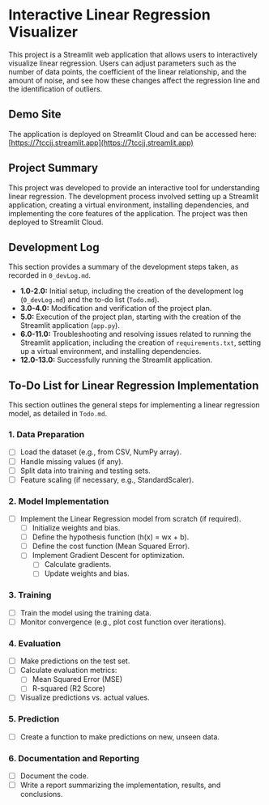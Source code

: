 # Interactive Linear Regression Visualizer

This project is a Streamlit web application that allows users to interactively visualize linear regression. Users can adjust parameters such as the number of data points, the coefficient of the linear relationship, and the amount of noise, and see how these changes affect the regression line and the identification of outliers.

## Demo Site

The application is deployed on Streamlit Cloud and can be accessed here: [https://7tccjj.streamlit.app](https://7tccjj.streamlit.app)

## Project Summary

This project was developed to provide an interactive tool for understanding linear regression. The development process involved setting up a Streamlit application, creating a virtual environment, installing dependencies, and implementing the core features of the application. The project was then deployed to Streamlit Cloud.

## Development Log

This section provides a summary of the development steps taken, as recorded in `0_devLog.md`.

*   **1.0-2.0:** Initial setup, including the creation of the development log (`0_devLog.md`) and the to-do list (`Todo.md`).
*   **3.0-4.0:** Modification and verification of the project plan.
*   **5.0:** Execution of the project plan, starting with the creation of the Streamlit application (`app.py`).
*   **6.0-11.0:** Troubleshooting and resolving issues related to running the Streamlit application, including the creation of `requirements.txt`, setting up a virtual environment, and installing dependencies.
*   **12.0-13.0:** Successfully running the Streamlit application.

## To-Do List for Linear Regression Implementation

This section outlines the general steps for implementing a linear regression model, as detailed in `Todo.md`.

### 1. Data Preparation
- [ ] Load the dataset (e.g., from CSV, NumPy array).
- [ ] Handle missing values (if any).
- [ ] Split data into training and testing sets.
- [ ] Feature scaling (if necessary, e.g., StandardScaler).

### 2. Model Implementation
- [ ] Implement the Linear Regression model from scratch (if required).
  - [ ] Initialize weights and bias.
  - [ ] Define the hypothesis function (h(x) = wx + b).
  - [ ] Define the cost function (Mean Squared Error).
  - [ ] Implement Gradient Descent for optimization.
    - [ ] Calculate gradients.
    - [ ] Update weights and bias.

### 3. Training
- [ ] Train the model using the training data.
- [ ] Monitor convergence (e.g., plot cost function over iterations).

### 4. Evaluation
- [ ] Make predictions on the test set.
- [ ] Calculate evaluation metrics:
  - [ ] Mean Squared Error (MSE)
  - [ ] R-squared (R2 Score)
- [ ] Visualize predictions vs. actual values.

### 5. Prediction
- [ ] Create a function to make predictions on new, unseen data.

### 6. Documentation and Reporting
- [ ] Document the code.
- [ ] Write a report summarizing the implementation, results, and conclusions.
